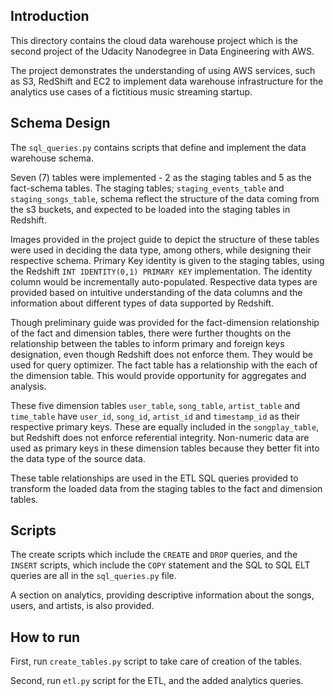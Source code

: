 ## Introduction

This directory contains the cloud data warehouse project which is the second project of the Udacity Nanodegree in Data Engineering with AWS.

The project demonstrates the understanding of using AWS services, such as S3, RedShift and EC2 to implement data warehouse infrastructure for the analytics use cases of a fictitious music streaming startup.

## Schema Design

The `sql_queries.py` contains scripts that define and implement the data warehouse schema.

Seven (7) tables were implemented - 2 as the staging tables and 5 as the fact-schema tables. The staging tables; `staging_events_table` and `staging_songs_table`, schema reflect the structure of the data coming from the s3 buckets, and expected to be loaded into the staging tables in Redshift. 

Images provided in the project guide to depict the structure of these tables were used in deciding the data type, among others, while designing their respective schema. Primary Key identity is given to the staging tables, using the Redshift `INT IDENTITY(0,1) PRIMARY KEY` implementation. The identity column would be incrementally auto-populated. Respective data types are provided based on intuitive understanding of the data columns and the information about different types of data supported by Redshift. 

Though preliminary guide was provided for the fact-dimension relationship of the fact and dimension tables, there were further thoughts on the relationship between the tables to inform primary and foreign keys designation, even though Redshift does not enforce them. They would be used for query optimizer. The fact table has a relationship with the each of the dimension table. This would provide opportunity for aggregates and analysis. 

These five dimension tables `user_table`, `song_table`, `artist_table` and `time_table` have `user_id`, `song_id`, `artist_id` and `timestamp_id` as their respective primary keys. These are equally included in the `songplay_table`, but Redshift does not enforce referential integrity. Non-numeric data are used as primary keys in these dimension tables because they better fit into the data type of the source data.

These table relationships are used in the ETL SQL queries provided to transform the loaded data from the staging tables to the fact and dimension tables.

## Scripts

The create scripts which include the `CREATE` and `DROP` queries, and the `INSERT` scripts, which include the `COPY` statement and the SQL to SQL ELT queries are all in the `sql_queries.py` file. 

A section on analytics, providing descriptive information about the songs, users, and artists, is also provided. 


## How to run 

First, run `create_tables.py` script to take care of creation of the tables.

Second, run `etl.py` script for the ETL, and the added analytics queries.
